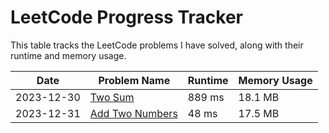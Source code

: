 # LeetCode Progress Tracker

This table tracks the LeetCode problems I have solved, along with their runtime and memory usage.


| Date       | Problem Name                                        | Runtime | Memory Usage |
|------------|-----------------------------------------------------|---------|--------------|
| 2023-12-30 | [Two Sum](https://github.com/ArpitBansal2004/leetcode/blob/main/20231230_TwoSum.py)                                         |  889 ms |    18.1 MB   |
| 2023-12-31 | [Add Two Numbers](https://github.com/ArpitBansal2004/leetcode/blob/main/20231231_AddTwoNumbers.py)                                 |  48 ms  |    17.5 MB   |

